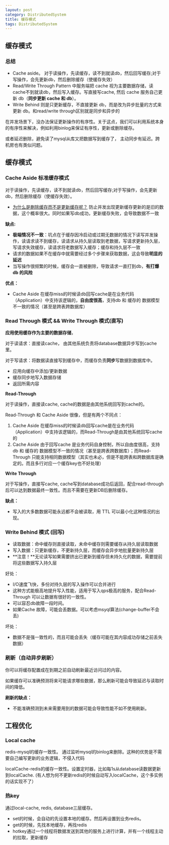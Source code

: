 ```yaml
---
layout: post
category: DistributedSystem
title: 缓存模式
tags: DistributedSystem
---
```


## 缓存模式

### 总结



- Cache aside。 对于读操作，先读缓存，读不到就读db，然后回写缓存;对于写操作，会先更新db，然后删除缓存（使缓存失效）
- Read/Write Through Pattern 中服务端把 cache 视为主要数据存储，读cache不到就读db，然后写入缓存。写直接写cache, 然后 cache 服务自己更新 db（**同步更新 cache 和 db**）。
- Write Behind 则是只更新缓存，不直接更新 db，而是改为异步批量的方式来更新 db。和read/write through区别就是同步和异步的



在并发场景下，没办法保证更新操作的有序性。关于这点，我们可以利用系统本身的有序性来解决，例如利用binlog来保证有序性，更新或删除缓存。

或者延迟删除，避免读了mysql从库又把数据写到缓存了， 主动同步有延迟。跨机房也有类似问题。

## 缓存模式

### Cache Aside 标准缓存模式

对于读操作，先读缓存，读不到就读db，然后回写缓存;对于写操作，会先更新db，然后删除缓存（使缓存失效）。

- [为什么是删除缓存而不是更新缓存呢？](https://www.quora.com/Why-does-Facebook-use-delete-to-remove-the-key-value-pair-in-Memcached-instead-of-updating-the-Memcached-during-write-request-to-the-backend) 防止并发出现更新缓存更新的是旧的数据，这个概率很大。同时如果写db成功，更新缓存失败，会导致数据不一致

**缺点:** 

- **极端情况不一致**：坑点在于缓存因冷启动或过期无数据的情况下读写并发操作，读请求读不到缓存，读请求从持久层读取到老数据，写请求更新持久层，写请求失效缓存，读请求将老数据写入缓存；缓存和持久层不一致
- 请求的数据如果不在缓存中就需要经过多个步骤来获取数据，这会导致**明显的延迟**
- 当写操作很频繁的时候，缓存会一直被删除，导致请求一直打到db，**有打爆db 的风险**

**优点：**

- Cache Aside 在缓存miss的时候读db回写cache是在业务代码（Application）中支持该逻辑的，**自由度很高**，支持db 和 缓存的 数据模型不一致的情况（甚至是跨表跨数据库）

### Read Through 模式 && Write Through 模式(直写)

**应用使用缓存作为主要的数据存储**，

对于读请求：直接读cache， 由其他系统负责将database数据异步写到cache里。

对于写请求：将数据读直接写到缓存中，而缓存负责**同步**写数据到数据库中。

- 应用向缓存中添加/更新数据
- 缓存同步地写入数据存储
- 返回所需内容

**Read-Through**

对于读操作，直接读cache, cache的数据是由其他系统回写到cache的。

Read-Through 和 Cache Aside 很像，但是有两个不同点：

1. Cache Aside 在缓存miss的时候读db回写cache是在业务代码（Application）中支持该逻辑的，而Read-Through是由其他系统回写cache的
2. Cache Aside 由于回写cache 是业务代码自身控制，所以自由度很高，支持db 和 缓存的 数据模型不一致的情况（甚至是跨表跨数据库）；而Read-Through 只能支持相同数据模型（其实也未必，但是不能跨表和跨数据库是确定的。而且多行对应一个缓存key也不好处理）

**Write Through**

对于写操作，直接写cache,  cache写到database成功后返回，配合read-through后可以达到数据最终一致性。而且不需要在更新DB后删除缓存。

**缺点：**

- 写入的大多数数据可能永远都不会被读取，用 TTL 可以最小化这种情况的出现。

### Write Behind 模式 (回写)

- 读取数据：命中缓存则直接读取，未命中缓存则需要缓存从持久层读取数据
- 写入数据：只更新缓存，不更新持久层，而缓存会异步地批量更新持久层
- **注意！**无论读写如果需要挤出已更新到缓存但未持久化的数据，需要提前将这些数据写入持久层



好处：

- I/O速度飞快，多份对持久层的写入操作可以合并进行
- 这种方式能极高地提升写入性能，适用于写入qps极高的服务，配合Read-Through 可以让数据有很好的一致性。
- 可以容忍db故障一段时间。
- 如果Cache 故障，可能会丢数据。可以考虑msyql算法(change-buffer不会丢)

坏处：

- 数据不是强一致性的，而且可能会丢失（缓存可能在其内容成功存储之前丢失数据）

### 刷新（自动异步刷新）

你可以将缓存配置成在到期之前自动刷新最近访问过的内容。

如果缓存可以准确预测将来可能请求哪些数据，那么刷新可能会导致延迟与读取时间的降低。

**刷新的缺点：**

- 不能准确预测到未来需要用到的数据可能会导致性能不如不使用刷新。

## 工程优化

### Local cache

redis-mysql的缓存一致性。 通过监听mysql的binlog来删除。这种的优势是不需要自己编写更新的业务逻辑，不侵入代码

localCache-redis的缓存一致性。设置定时器，比如每1s从database读数据更新到localCache. (有人想为何不更新redis的时候自动写入localCache，这个多实例的话实现不了）

### 热key

通过local-cache, redis, database三层缓存。

- set的时候，会自动的先设置本地的缓存。然后再设置到业务redis。 
- get的时候，先找本地缓存，再找redis
- hotkey通过一个线程将数据发送到其他的服务上进行计算，并有一个线程主动的拉取，更新缓存

